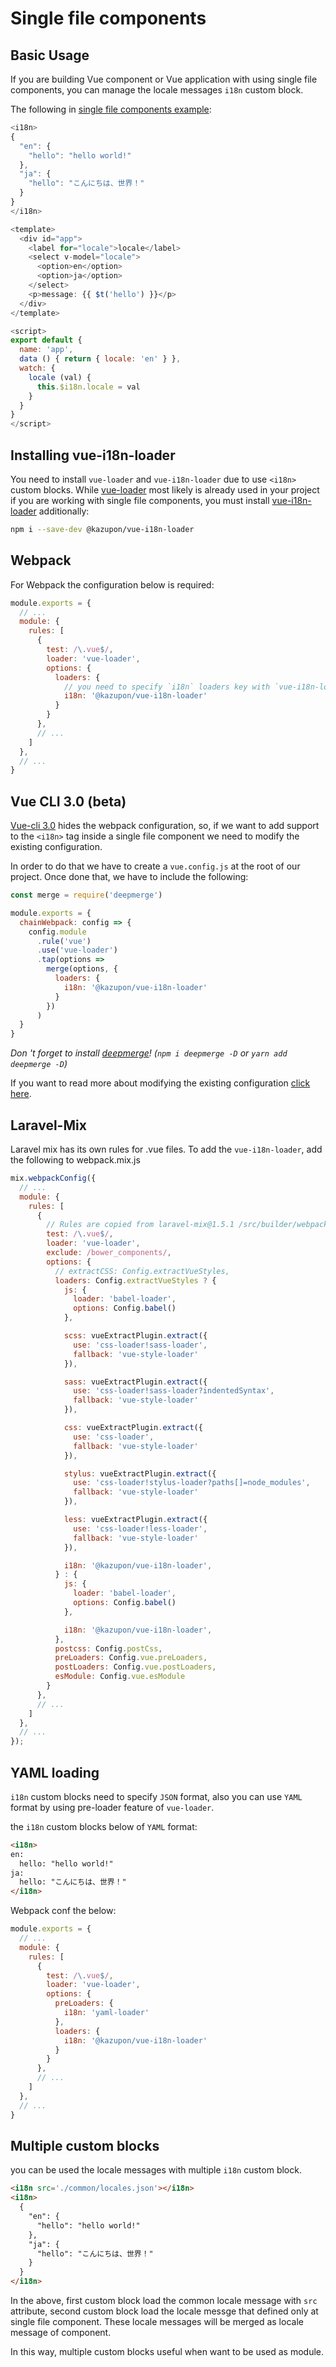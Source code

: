 # Single file components

## Basic Usage

If you are building Vue component or Vue application with using single file components, you can manage the locale messages `i18n` custom block.

The following in [single file components example](https://github.com/kazupon/vue-i18n/tree/dev/examples/sfc):

```js
<i18n>
{
  "en": {
    "hello": "hello world!"
  },
  "ja": {
    "hello": "こんにちは、世界！"
  }
}
</i18n>

<template>
  <div id="app">
    <label for="locale">locale</label>
    <select v-model="locale">
      <option>en</option>
      <option>ja</option>
    </select>
    <p>message: {{ $t('hello') }}</p>
  </div>
</template>

<script>
export default {
  name: 'app',
  data () { return { locale: 'en' } },
  watch: {
    locale (val) {
      this.$i18n.locale = val
    }
  }
}
</script>
```

## Installing vue-i18n-loader

You need to install `vue-loader` and `vue-i18n-loader` due to use `<i18n>` custom blocks. While [vue-loader](https://github.com/vuejs/vue-loader) most likely is already used in your project if you are working with single file components, you must install [vue-i18n-loader](https://github.com/kazupon/vue-i18n-loader) additionally:

```sh
npm i --save-dev @kazupon/vue-i18n-loader
```

## Webpack

For Webpack the configuration below is required:

```js
module.exports = {
  // ...
  module: {
    rules: [
      {
        test: /\.vue$/,
        loader: 'vue-loader',
        options: {
          loaders: {
            // you need to specify `i18n` loaders key with `vue-i18n-loader` (https://github.com/kazupon/vue-i18n-loader)
            i18n: '@kazupon/vue-i18n-loader'
          }
        }
      },
      // ...
    ]
  },
  // ...
}
```

## Vue CLI 3.0 (beta)

[Vue-cli 3.0](https://github.com/vuejs/vue-cli) hides the webpack configuration, so, if we want to add support to the `<i18n>` tag inside a single file component we need to modify the existing configuration.  

In order to do that we have to create a `vue.config.js` at the root of our project. Once done that, we have to include the following: 

```js
const merge = require('deepmerge')

module.exports = {
  chainWebpack: config => {
    config.module
      .rule('vue')
      .use('vue-loader')
      .tap(options =>
        merge(options, {
          loaders: {
            i18n: '@kazupon/vue-i18n-loader'
          }
        })
      )
  }
}
```

_Don 't forget to install [deepmerge](https://github.com/KyleAMathews/deepmerge)! (`npm i deepmerge -D` or `yarn add deepmerge -D`)_

If you want to read more about modifying the existing configuration [click here](https://github.com/vuejs/vue-cli/blob/dev/docs/webpack.md).

## Laravel-Mix

Laravel mix has its own rules for .vue files. To add the `vue-i18n-loader`, add the following to webpack.mix.js

```js
mix.webpackConfig({
  // ...
  module: {
    rules: [
      {
        // Rules are copied from laravel-mix@1.5.1 /src/builder/webpack-rules.js and manually merged with the ia8n-loader. Make sure to update the rules to the latest found in webpack-rules.js
        test: /\.vue$/,
        loader: 'vue-loader',
        exclude: /bower_components/,
        options: {
          // extractCSS: Config.extractVueStyles,
          loaders: Config.extractVueStyles ? {
            js: {
              loader: 'babel-loader',
              options: Config.babel()
            },

            scss: vueExtractPlugin.extract({
              use: 'css-loader!sass-loader',
              fallback: 'vue-style-loader'
            }),

            sass: vueExtractPlugin.extract({
              use: 'css-loader!sass-loader?indentedSyntax',
              fallback: 'vue-style-loader'
            }),

            css: vueExtractPlugin.extract({
              use: 'css-loader',
              fallback: 'vue-style-loader'
            }),

            stylus: vueExtractPlugin.extract({
              use: 'css-loader!stylus-loader?paths[]=node_modules',
              fallback: 'vue-style-loader'
            }),

            less: vueExtractPlugin.extract({
              use: 'css-loader!less-loader',
              fallback: 'vue-style-loader'
            }),

            i18n: '@kazupon/vue-i18n-loader',
          } : {
            js: {
              loader: 'babel-loader',
              options: Config.babel()
            },

            i18n: '@kazupon/vue-i18n-loader',
          },
          postcss: Config.postCss,
          preLoaders: Config.vue.preLoaders,
          postLoaders: Config.vue.postLoaders,
          esModule: Config.vue.esModule
        }
      },
      // ...
    ]
  },
  // ...
});
``` 

## YAML loading

`i18n` custom blocks need to specify `JSON` format, also you can use `YAML` format by using pre-loader feature of `vue-loader`.

the `i18n` custom blocks below of `YAML` format:

```html
<i18n>
en:
  hello: "hello world!"
ja:
  hello: "こんにちは、世界！"
</i18n>
```


Webpack conf the below:

```js
module.exports = {
  // ...
  module: {
    rules: [
      {
        test: /\.vue$/,
        loader: 'vue-loader',
        options: {
          preLoaders: {
            i18n: 'yaml-loader'
          },
          loaders: {
            i18n: '@kazupon/vue-i18n-loader'
          }
        }
      },
      // ...
    ]
  },
  // ...
}
```

## Multiple custom blocks

you can be used the locale messages with multiple `i18n` custom block.

```html
<i18n src='./common/locales.json'></i18n>
<i18n>
  {
    "en": {
      "hello": "hello world!"
    },
    "ja": {
      "hello": "こんにちは、世界！"
    }
  }
</i18n>
```

In the above, first custom block load the common locale message with `src` attribute, second custom block load the locale messge that defined only at single file component. These locale messages will be merged as locale message of component.

In this way, multiple custom blocks useful when want to be used as module.
